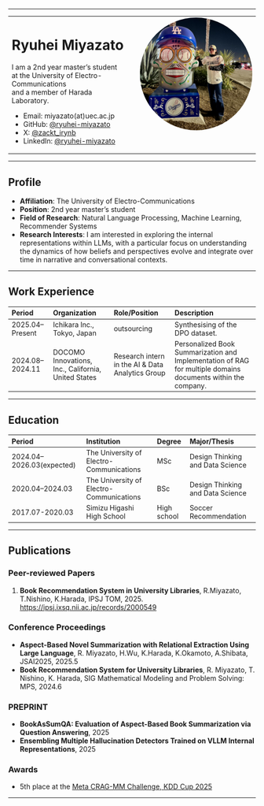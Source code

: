 
---

<table>
  <tr>
    <td style="vertical-align:top;">
      <h1>Ryuhei Miyazato</h1>
      <p>
        I am a 2nd year master’s student at the University of Electro-Communications<br>
        and a member of Harada Laboratory.
      </p>
      <ul>
        <li>Email: miyazato(at)uec.ac.jp</li>
        <li>GitHub: <a href="https://github.com/ryuhei-miyazato">@ryuhei-miyazato</a></li>
        <li>X: <a href="https://x.com/zakct_irynb">@zackt_irynb</a></li>
        <li>LinkedIn: <a href="https://www.linkedin.com/in/ryuhei-miyazato-538b17285/">@ryuhei-miyazato</a></li>
      </ul>
    </td>
    <td style="text-align:right; vertical-align:top; padding-left:24px;">
      <img src="./images/profile.jpeg" alt="Profile Photo" width="1250
      " style="border-radius:50%;">
    </td>
  </tr>
</table>


---

## Profile

- **Affiliation**:  The University of Electro-Communications
- **Position**: 2nd year master’s student
- **Field of Research**:  Natural Language Processing, Machine Learning, Recommender Systems
- **Research Interests**: I am interested in exploring the internal representations within LLMs, with a particular focus on understanding the dynamics of how beliefs and perspectives evolve and integrate over time in narrative and conversational contexts.

---

## Work Experience

| Period         | Organization         | Role/Position       | Description                              |
|:-------------- |:------------------- |:-------------------|:-----------------------------------------|
| 2025.04–Present| Ichikara Inc., Tokyo, Japan| outsourcing | Synthesising of the DPO dataset.  |
| 2024.08–2024.11| DOCOMO Innovations, Inc., California, United States |  Research intern in the AI & Data Analytics Group | Personalized Book Summarization and Implementation of RAG for multiple domains documents within the company. |

---

## Education

| Period         | Institution         | Degree             | Major/Thesis                             |
|:-------------- |:-------------------|:-------------------|:-----------------------------------------|
| 2024.04–2026.03(expected)| The University of Electro-Communications   |MSc | Design Thinking and Data Science                    |
| 2020.04–2024.03| The University of Electro-Communications   | BSc  | Design Thinking and Data Science |
| 2017.07-2020.03 | Simizu Higashi High School | High school | Soccer Recommendation

---

## Publications

### Peer-reviewed Papers
1. **Book Recommendation System in University Libraries**, R.Miyazato, T.Nishino, K.Harada, IPSJ TOM, 2025. https://ipsj.ixsq.nii.ac.jp/records/2000549

### Conference Proceedings
-  **Aspect-Based Novel Summarization with Relational Extraction Using Large Language**, R. Miyazato, H.Wu, K.Harada, K.Okamoto, A.Shibata,  JSAI2025, 2025.5
- **Book Recommendation System for University Libraries**, R. Miyazato, T. Nishino, K. Harada,  SIG Mathematical Modeling and Problem Solving: MPS, 2024.6

### PREPRINT
- **BookAsSumQA: Evaluation of Aspect-Based Book Summarization via Question Answering**, 2025
- **Ensembling Multiple Hallucination Detectors Trained on VLLM Internal Representations**, 2025

### Awards
- 5th place at the [Meta CRAG-MM Challenge, KDD Cup 2025](https://www.aicrowd.com/challenges/meta-crag-mm-challenge-2025)

---